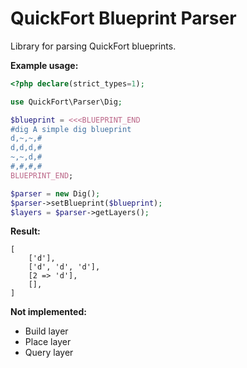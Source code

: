 # QuickFort Blueprint Parser

Library for parsing QuickFort blueprints.

**Example usage:**

```php
<?php declare(strict_types=1);

use QuickFort\Parser\Dig;

$blueprint = <<<BLUEPRINT_END
#dig A simple dig blueprint
d,~,~,#
d,d,d,#
~,~,d,#
#,#,#,#
BLUEPRINT_END;

$parser = new Dig();
$parser->setBlueprint($blueprint);
$layers = $parser->getLayers();
```

**Result:**

```
[
    ['d'],
    ['d', 'd', 'd'],
    [2 => 'd'],
    [],
]
```


**Not implemented:**

* Build layer
* Place layer
* Query layer
